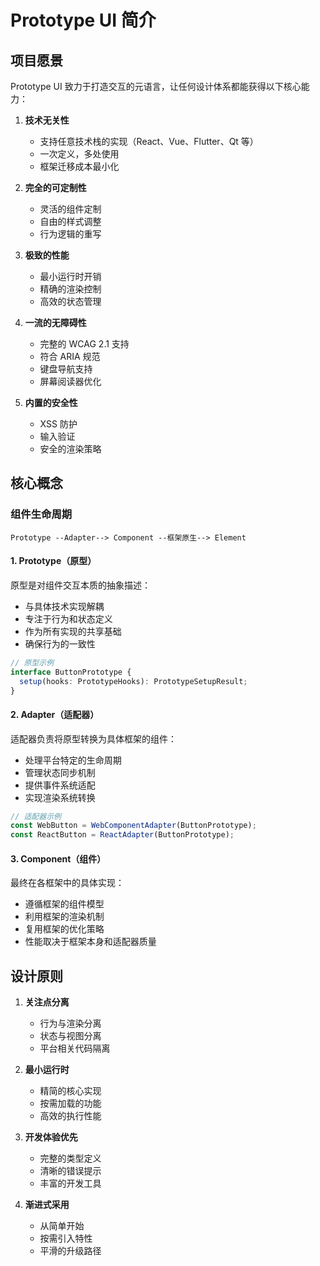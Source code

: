 # Prototype UI 简介

## 项目愿景

Prototype UI 致力于打造交互的元语言，让任何设计体系都能获得以下核心能力：

1. **技术无关性**
   - 支持任意技术栈的实现（React、Vue、Flutter、Qt 等）
   - 一次定义，多处使用
   - 框架迁移成本最小化

2. **完全的可定制性**
   - 灵活的组件定制
   - 自由的样式调整
   - 行为逻辑的重写

3. **极致的性能**
   - 最小运行时开销
   - 精确的渲染控制
   - 高效的状态管理

4. **一流的无障碍性**
   - 完整的 WCAG 2.1 支持
   - 符合 ARIA 规范
   - 键盘导航支持
   - 屏幕阅读器优化

5. **内置的安全性**
   - XSS 防护
   - 输入验证
   - 安全的渲染策略

## 核心概念

### 组件生命周期

```
Prototype --Adapter--> Component --框架原生--> Element
```

#### 1. Prototype（原型）

原型是对组件交互本质的抽象描述：
- 与具体技术实现解耦
- 专注于行为和状态定义
- 作为所有实现的共享基础
- 确保行为的一致性

```typescript
// 原型示例
interface ButtonPrototype {
  setup(hooks: PrototypeHooks): PrototypeSetupResult;
}
```

#### 2. Adapter（适配器）

适配器负责将原型转换为具体框架的组件：
- 处理平台特定的生命周期
- 管理状态同步机制
- 提供事件系统适配
- 实现渲染系统转换

```typescript
// 适配器示例
const WebButton = WebComponentAdapter(ButtonPrototype);
const ReactButton = ReactAdapter(ButtonPrototype);
```

#### 3. Component（组件）

最终在各框架中的具体实现：
- 遵循框架的组件模型
- 利用框架的渲染机制
- 复用框架的优化策略
- 性能取决于框架本身和适配器质量

## 设计原则

1. **关注点分离**
   - 行为与渲染分离
   - 状态与视图分离
   - 平台相关代码隔离

2. **最小运行时**
   - 精简的核心实现
   - 按需加载的功能
   - 高效的执行性能

3. **开发体验优先**
   - 完整的类型定义
   - 清晰的错误提示
   - 丰富的开发工具

4. **渐进式采用**
   - 从简单开始
   - 按需引入特性
   - 平滑的升级路径 